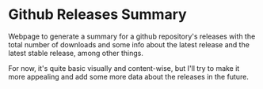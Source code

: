 # Github Releases Summary

Webpage to generate a summary for a github repository's releases with the total number of downloads and some info about the latest release and the latest stable release, among other things.

For now, it's quite basic visually and content-wise, but I'll try to make it more appealing and add some more data about the releases in the future.
